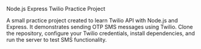 Node.js Express Twilio Practice Project

A small practice project created to learn Twilio API with Node.js and Express. It demonstrates sending OTP SMS messages using Twilio. Clone the repository, configure your Twilio credentials, install dependencies, and run the server to test SMS functionality.